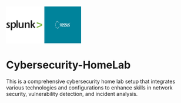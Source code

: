 <p>
  <img src="images/splunk-logo.png" width="100" height="100">
  <img src="images/nessus-logo.png" width="100" height="100"/>
</p>

# Cybersecurity-HomeLab
This is a comprehensive cybersecurity home lab setup that integrates various technologies and configurations to enhance skills in network security, vulnerability detection, and incident analysis. 
